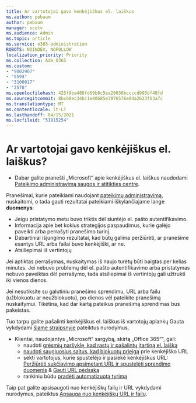 ```yaml
---
title: Ar vartotojai gavo kenkėjiškus el. laiškus
ms.author: pebaum
author: pebaum
manager: scotv
ms.audience: Admin
ms.topic: article
ms.service: o365-administration
ROBOTS: NOINDEX, NOFOLLOW
localization_priority: Priority
ms.collection: Adm_O365
ms.custom:
- "9002907"
- "5594"
- "3100017"
- "2578"
ms.openlocfilehash: 425f9ba488fd69b8c5ea29636bccccd995bf48fd
ms.sourcegitcommit: 8bc60ec34bc1e40685e3976576e04a2623f63a7c
ms.translationtype: MT
ms.contentlocale: lt-LT
ms.lasthandoff: 04/15/2021
ms.locfileid: "51815254"
---
```

# <a name="did-your-users-receive-malicious-email"></a>Ar vartotojai gavo kenkėjiškus el. laiškus?

- Dabar galite pranešti „Microsoft“ apie kenkėjiškus el. laiškus naudodami [Pateikimo administravimą saugos ir atitikties centre](https://sip.protection.office.com/reportsubmission).

Pranešimai, kurie pateikiami naudojant [pateikimų administravimą](https://sip.protection.office.com/reportsubmission), nuskaitomi, o tada gauti rezultatai pateikiami iškylančiajame lange **duomenys**:

- Jeigu pristatymo metu buvo triktis dėl siuntėjo el. pašto autentifikavimo.
- Informacija apie bet kokius strategijos paspaudimus, kurie galėjo paveikti arba perrašyti pranešimo turinį.
- Dabartiniai išjungimo rezultatai, kad būtų galima peržiūrėti, ar pranešime esantys URL arba failai buvo kenkėjiški, ar ne.
- Atsiliepimai iš vertintojų

Jei aptiktas perrašymas, nuskaitymas iš naujo turėtų būti baigtas per kelias minutes. Jei nebuvo problemų dėl el. pašto autentifikavimo arba pristatymas nebuvo paveiktas dėl perrašymo, tada atsiliepimai iš vertintojų gali užtrukti iki vienos dienos.

Jei nesutiksite su galutiniu pranešimo sprendimu, URL arba failu (užblokuotu ar neužblokuotu), po dienos vėl pateikite pranešimą nuskaitymui. Tikėtina, kad dar kartą pateikus pranešimą sprendimas bus pakeistas.

Tuo tarpu galite pašalinti kenkėjiškus el. laiškus iš vartotojų aplankų Gauta vykdydami [šiame straipsnyje](https://docs.microsoft.com/microsoft-365/compliance/search-for-and-delete-messages-in-your-organization) pateiktus nurodymus.

- Klientai, naudojantys „Microsoft“ sargybą, skirtą „Office 365“", gali:
    - naudoti [grėsmių naršyklę, kad rastų ir pašalintų įtartiną el. laišką](https://docs.microsoft.com/microsoft-365/security/office-365-security/investigate-malicious-email-that-was-delivered)
    - [naudoti saugiuosius saitus, kad blokuotų prieigą](https://docs.microsoft.com/microsoft-365/security/office-365-security/atp-safe-links) prie kenkėjiško URL
    - sekti vartotojus, kurie spustelėjo ir pasiekė kenkėjiškus URL: [Peržiūrėti sukčiavimo apsimetant URL ir spustelėti sprendimo duomenis](https://docs.microsoft.com/microsoft-365/security/office-365-security/threat-explorer) & [Gauti URL pėdsaką](https://docs.microsoft.com/powershell/module/exchange/get-urltrace)
    - rankiniu būdu [pradėti automatizuotą tyrimą](https://docs.microsoft.com/microsoft-365/security/office-365-security/automated-investigation-response-office)

Taip pat galite apsisaugoti nuo kenkėjiškų failų ir URL vykdydami nurodymus, pateiktus [Apsauga nuo kenkėjiškų URL ir failų](https://docs.microsoft.com/microsoft-365/security/office-365-security/protect-against-threats).